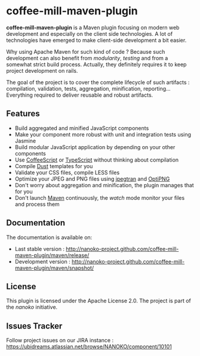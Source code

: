 coffee-mill-maven-plugin
=========================

**coffee-mill-maven-plugin** is a Maven plugin focusing on modern web development and especially on the client side
technologies. A lot of technologies have emerged to make client-side development a bit easier.

Why using Apache Maven for such kind of code ? Because such development can also benefit from _modularity_,
 _testing_ and from a somewhat strict build process. Actually, they definitely requires it to keep project
 development on rails.

The goal of the project is to cover the complete lifecycle of such artifacts : compilation, validation, tests,
aggregation, minification, reporting... Everything required to deliver reusable and robust artifacts.

Features
--------

* Build aggregated and minified JavaScript components
* Make your component more robust with unit and integration tests using Jasmine
* Build modular JavaScript application by depending on your other components
* Use [CoffeeScript](http://coffeescript.org "CoffeeScript") or [TypeScript](http://www.typescriptlang.org "TypeScript") without thinking about compilation
* Compile [Dust](http://akdubya.github.io/dustjs/ "Dust") templates for you
* Validate your CSS files, compile LESS files
* Optimize your JPEG and PNG files using [jpegtran](http://jpegclub.org/jpegtran/ "jpegtran") and [OptiPNG](http://optipng.sourceforge.net "OptiPNG")
* Don't worry about aggregation and minification, the plugin manages that for you
* Don't launch [Maven](http://maven.apache.org "Apache Maven") continuously, the _watch_ mode monitor your files and process them

Documentation
-------------

The documentation is available on:

* Last stable version : http://nanoko-project.github.com/coffee-mill-maven-plugin/maven/release/
* Development version : http://nanoko-project.github.com/coffee-mill-maven-plugin/maven/snapshot/

License
-------
This plugin is licensed under the Apache License 2.0. The project is part of the _nanoko_ initiative.

Issues Tracker
--------------
Follow project issues on our JIRA instance : https://ubidreams.atlassian.net/browse/NANOKO/component/10101
